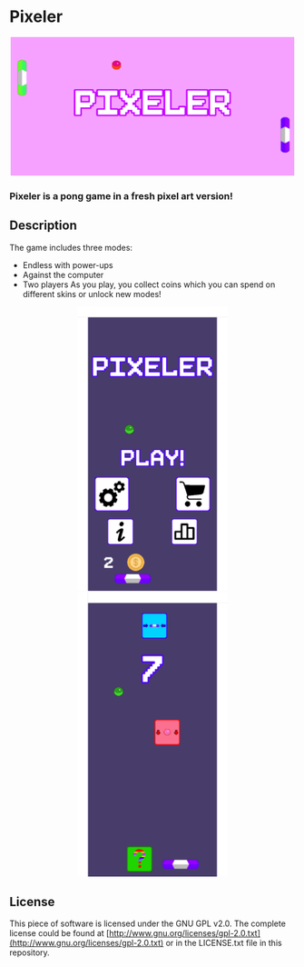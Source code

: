 # Pixeler
<p align="center">
<img src="https://github.com/fryd13/Pixeler/blob/master/PixelerPhotos/PixelerBackground.png" width="500" height="244">
</p>

### Pixeler is a pong game in a fresh pixel art version!

## Description
The game includes three modes:
* Endless with power-ups
* Against the computer
* Two players
As you play, you collect coins which you can spend on different skins or unlock new modes!
<p align="center">
<img src="https://github.com/fryd13/Pixeler/blob/master/PixelerPhotos/screenshotphonemain.png" height="500" width="264">
<img src="https://github.com/fryd13/Pixeler/blob/master/PixelerPhotos/screenshotphone.png" height="500" width="264">
</p>

## License
This piece of software is licensed under the GNU GPL v2.0. The complete license could be found at [http://www.gnu.org/licenses/gpl-2.0.txt](http://www.gnu.org/licenses/gpl-2.0.txt) or in the LICENSE.txt file in this repository.

